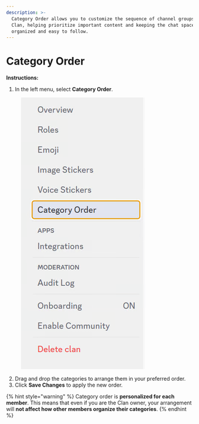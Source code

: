 ```yaml
---
description: >-
  Category Order allows you to customize the sequence of channel groups in your
  Clan, helping prioritize important content and keeping the chat space
  organized and easy to follow.
---
```


# Category Order

**Instructions:**

1. In the left menu, select **Category Order**.

<figure><img src="../../../../.gitbook/assets/image (129).png" alt=""><figcaption></figcaption></figure>

2. Drag and drop the categories to arrange them in your preferred order.
3. Click **Save Changes** to apply the new order.

{% hint style="warning" %}
Category order is **personalized for each member**. This means that even if you are the Clan owner, your arrangement will **not affect how other members organize their categories**.
{% endhint %}

